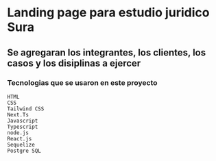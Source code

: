 # Landing page para estudio juridico Sura

## Se agregaran los integrantes, los clientes, los casos y los disiplinas a ejercer

### Tecnologias que se usaron en este proyecto

```
HTML
CSS
Tailwind CSS
Next.Ts
Javascript
Typescript
node.js
React.js
Sequelize
Postgre SQL
```